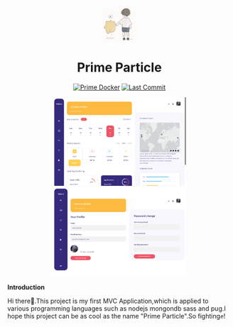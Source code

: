 <div align="center">
  <a href="https://sakura.qsomula.top">
    <img src="public/img/logo.png"  width="80px" height="80px">
  </a>
  <h1 align="center">
    Prime Particle
  </h1>

[![Prime Docker](https://github.com/Harris-Shelby/Prime_Particle/actions/workflows/prime_dockerCompose.yml/badge.svg?branch=main)](https://github.com/Harris-Shelby/Prime_Particle/actions/workflows/prime_dockerCompose.yml)
[![Last Commit](https://img.shields.io/github/last-commit/Harris-Shelby/Prime_Particle.svg)](https://github.com/Harris-Shelby/Prime_Particle/commits) 

  <img src="public/img/preview1.png"  height="200px">
  <img src="public/img/preview2.png"  height="200px">

</div>

**Introduction**

Hi there👋.This project is my first MVC Application,which is applied to various programming languages such as nodejs mongondb sass and pug.I hope this project can be as cool as the name "Prime Particle".So fighting✊!